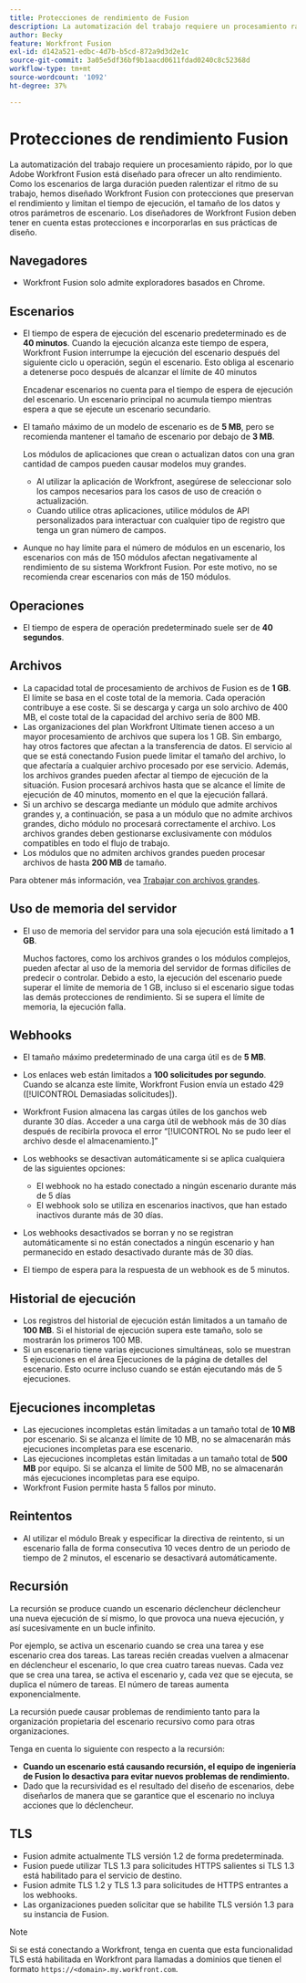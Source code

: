 ```yaml
---
title: Protecciones de rendimiento de Fusion
description: La automatización del trabajo requiere un procesamiento rápido, por lo que Adobe Workfront Fusion está diseñado para ofrecer un alto rendimiento. Como los escenarios de larga duración pueden ralentizar el ritmo de su trabajo, hemos diseñado Workfront Fusion con protecciones que preservan el rendimiento y limitan el tiempo de ejecución, el tamaño de los datos y otros parámetros de escenario. Los diseñadores de Workfront Fusion deben tener en cuenta estas protecciones e incorporarlas en sus prácticas de diseño.
author: Becky
feature: Workfront Fusion
exl-id: d142a521-edbc-4d7b-b5cd-872a9d3d2e1c
source-git-commit: 3a05e5df36bf9b1aacd0611fdad0240c8c52368d
workflow-type: tm+mt
source-wordcount: '1092'
ht-degree: 37%

---
```


# Protecciones de rendimiento Fusion

La automatización del trabajo requiere un procesamiento rápido, por lo que Adobe Workfront Fusion está diseñado para ofrecer un alto rendimiento. Como los escenarios de larga duración pueden ralentizar el ritmo de su trabajo, hemos diseñado Workfront Fusion con protecciones que preservan el rendimiento y limitan el tiempo de ejecución, el tamaño de los datos y otros parámetros de escenario. Los diseñadores de Workfront Fusion deben tener en cuenta estas protecciones e incorporarlas en sus prácticas de diseño.

## Navegadores

* Workfront Fusion solo admite exploradores basados en Chrome.

## Escenarios

* El tiempo de espera de ejecución del escenario predeterminado es de **40 minutos**. Cuando la ejecución alcanza este tiempo de espera, Workfront Fusion interrumpe la ejecución del escenario después del siguiente ciclo u operación, según el escenario. Esto obliga al escenario a detenerse poco después de alcanzar el límite de 40 minutos

  Encadenar escenarios no cuenta para el tiempo de espera de ejecución del escenario. Un escenario principal no acumula tiempo mientras espera a que se ejecute un escenario secundario.
* El tamaño máximo de un modelo de escenario es de **5 MB**, pero se recomienda mantener el tamaño de escenario por debajo de **3 MB**.

  Los módulos de aplicaciones que crean o actualizan datos con una gran cantidad de campos pueden causar modelos muy grandes.

   * Al utilizar la aplicación de Workfront, asegúrese de seleccionar solo los campos necesarios para los casos de uso de creación o actualización.
   * Cuando utilice otras aplicaciones, utilice módulos de API personalizados para interactuar con cualquier tipo de registro que tenga un gran número de campos.

* Aunque no hay límite para el número de módulos en un escenario, los escenarios con más de 150 módulos afectan negativamente al rendimiento de su sistema Workfront Fusion. Por este motivo, no se recomienda crear escenarios con más de 150 módulos.

## Operaciones

* El tiempo de espera de operación predeterminado suele ser de **40 segundos**.

<!--
* The operation timeout for calls to Adobe Workfront is **120 seconds**.
-->

## Archivos

* La capacidad total de procesamiento de archivos de Fusion es de **1 GB**. El límite se basa en el coste total de la memoria. Cada operación contribuye a ese coste. Si se descarga y carga un solo archivo de 400 MB, el coste total de la capacidad del archivo sería de 800 MB.
* Las organizaciones del plan Workfront Ultimate tienen acceso a un mayor procesamiento de archivos que supera los 1 GB. Sin embargo, hay otros factores que afectan a la transferencia de datos. El servicio al que se está conectando Fusion puede limitar el tamaño del archivo, lo que afectaría a cualquier archivo procesado por ese servicio. Además, los archivos grandes pueden afectar al tiempo de ejecución de la situación. Fusion procesará archivos hasta que se alcance el límite de ejecución de 40 minutos, momento en el que la ejecución fallará.
* Si un archivo se descarga mediante un módulo que admite archivos grandes y, a continuación, se pasa a un módulo que no admite archivos grandes, dicho módulo no procesará correctamente el archivo. Los archivos grandes deben gestionarse exclusivamente con módulos compatibles en todo el flujo de trabajo.
* Los módulos que no admiten archivos grandes pueden procesar archivos de hasta **200 MB** de tamaño.

Para obtener más información, vea [Trabajar con archivos grandes](/help/workfront-fusion/references/scenarios/fusion-large-files.md).

## Uso de memoria del servidor

* El uso de memoria del servidor para una sola ejecución está limitado a **1 GB**.

  Muchos factores, como los archivos grandes o los módulos complejos, pueden afectar al uso de la memoria del servidor de formas difíciles de predecir o controlar. Debido a esto, la ejecución del escenario puede superar el límite de memoria de 1 GB, incluso si el escenario sigue todas las demás protecciones de rendimiento. Si se supera el límite de memoria, la ejecución falla.

## Webhooks

* El tamaño máximo predeterminado de una carga útil es de **5 MB**.
* Los enlaces web están limitados a **100 solicitudes por segundo**. Cuando se alcanza este límite, Workfront Fusion envía un estado 429 ([!UICONTROL Demasiadas solicitudes]).
* Workfront Fusion almacena las cargas útiles de los ganchos web durante 30 días. Acceder a una carga útil de webhook más de 30 días después de recibirla provoca el error “[!UICONTROL No se pudo leer el archivo desde el almacenamiento.]”
* Los webhooks se desactivan automáticamente si se aplica cualquiera de las siguientes opciones:

   * El webhook no ha estado conectado a ningún escenario durante más de 5 días
   * El webhook solo se utiliza en escenarios inactivos, que han estado inactivos durante más de 30 días.

* Los webhooks desactivados se borran y no se registran automáticamente si no están conectados a ningún escenario y han permanecido en estado desactivado durante más de 30 días.
* El tiempo de espera para la respuesta de un webhook es de 5 minutos.

## Historial de ejecución

* Los registros del historial de ejecución están limitados a un tamaño de **100 MB**. Si el historial de ejecución supera este tamaño, solo se mostrarán los primeros 100 MB.
* Si un escenario tiene varias ejecuciones simultáneas, solo se muestran 5 ejecuciones en el área Ejecuciones de la página de detalles del escenario. Esto ocurre incluso cuando se están ejecutando más de 5 ejecuciones.

## Ejecuciones incompletas

* Las ejecuciones incompletas están limitadas a un tamaño total de **10 MB** por escenario. Si se alcanza el límite de 10 MB, no se almacenarán más ejecuciones incompletas para ese escenario.
* Las ejecuciones incompletas están limitadas a un tamaño total de **500 MB** por equipo. Si se alcanza el límite de 500 MB, no se almacenarán más ejecuciones incompletas para ese equipo.
* Workfront Fusion permite hasta 5 fallos por minuto.

## Reintentos

* Al utilizar el módulo Break y especificar la directiva de reintento, si un escenario falla de forma consecutiva 10 veces dentro de un periodo de tiempo de 2 minutos, el escenario se desactivará automáticamente.

## Recursión

La recursión se produce cuando un escenario déclencheur déclencheur una nueva ejecución de sí mismo, lo que provoca una nueva ejecución, y así sucesivamente en un bucle infinito.

Por ejemplo, se activa un escenario cuando se crea una tarea y ese escenario crea dos tareas. Las tareas recién creadas vuelven a almacenar en déclencheur el escenario, lo que crea cuatro tareas nuevas. Cada vez que se crea una tarea, se activa el escenario y, cada vez que se ejecuta, se duplica el número de tareas. El número de tareas aumenta exponencialmente.

La recursión puede causar problemas de rendimiento tanto para la organización propietaria del escenario recursivo como para otras organizaciones.

Tenga en cuenta lo siguiente con respecto a la recursión:

* **Cuando un escenario está causando recursión, el equipo de ingeniería de Fusion lo desactiva para evitar nuevos problemas de rendimiento.**
* Dado que la recursividad es el resultado del diseño de escenarios, debe diseñarlos de manera que se garantice que el escenario no incluya acciones que lo déclencheur.

## TLS

* Fusion admite actualmente TLS versión 1.2 de forma predeterminada.
* Fusion puede utilizar TLS 1.3 para solicitudes HTTPS salientes si TLS 1.3 está habilitado para el servicio de destino.
* Fusion admite TLS 1.2 y TLS 1.3 para solicitudes de HTTPS entrantes a los webhooks.
* Las organizaciones pueden solicitar que se habilite TLS versión 1.3 para su instancia de Fusion.

>[!NOTE]
>
> Si se está conectando a Workfront, tenga en cuenta que esta funcionalidad TLS está habilitada en Workfront para llamadas a dominios que tienen el formato `https://<domain>.my.workfront.com`.
